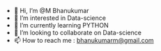 - 👋 Hi, I’m @M Bhanukumar
- 👀 I’m interested in Data-science
- 🌱 I’m currently learning PYTHON
- 💞️ I’m looking to collaborate on Data-science
- 📫 How to reach me : bhanukumarm@gmail.com

<!---
Bhanukumarm/Bhanukumarm is a ✨ special ✨ repository because its `README.md` (this file) appears on your GitHub profile.
You can click the Preview link to take a look at your changes.
--->
